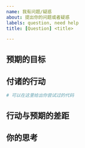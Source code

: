 ```yaml
---
name: 我有问题/疑惑
about: 提出你的问题或者疑惑
labels: question, need help
title: [Question] <title>

---
```


<!--请注意：请注意：不规范的问题会被部署的 issue bot 自动关闭。-->

## 预期的目标
<!--你想要做什么？描述的越清楚越好哦~-->
    

## 付诸的行动
<!--你尝试过的解决方案，你做过些什么事情-->

```python
# 可以在这里给出你尝试过的代码

```
## 行动与预期的差距
<!--给出你出现的问题的具体情况，这对想帮助你的人很有用-->

## 你的思考
<!--写出你的思想过程，对于提升自己很有帮助哦-->

